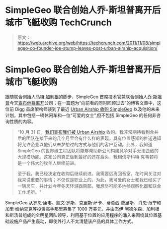 # SimpleGeo 联合创始人乔·斯坦普离开后城市飞艇收购 TechCrunch

> 原文：<https://web.archive.org/web/https://techcrunch.com/2011/11/08/simplegeo-co-founder-joe-stump-leaves-post-urban-airship-acquisition/>

# SimpleGeo 联合创始人乔·斯坦普离开后城市飞艇收购

跟随联合创始人[马特·加利根](https://web.archive.org/web/20230203180939/http://www.crunchbase.com/person/matt-galligan)的脚步，SimpleGeo 首席技术官兼联合创始人[乔·斯坦普](https://web.archive.org/web/20230203180939/http://www.crunchbase.com/person/joe-stump)今天[宣布他将离开](https://web.archive.org/web/20230203180939/http://stu.mp/2011/11/looking-back-while-moving-forward.html)公司；在一篇题为“向前看的同时回顾过去”的博客文章中，这位前 Digg 首席架构师谈到了最近 [Urban Airship 收购 SimpleGeo](https://web.archive.org/web/20230203180939/https://techcrunch.com/2011/11/07/urban-airship-adds-to-its-simplegeo-acquisition-with-15-million-from-verizon-salesforce/) 以及他的未来计划，其中包括一辆休闲车和一位“可爱的女士”,但不包括 SimpleGeo 的任何非咨询性质的内容。

> “10 月 31 日，[我们宣布我们被 Urban Airship](https://web.archive.org/web/20230203180939/http://blog.simplegeo.com/2011/10/31/taking-our-relationship-with-urban-airship-to-a-cruising-altitude/) 收购。我非常期待看到合并后的团队在接下来的几个月里会有什么样的表现。具有位置感知的推送通知将允许企业以他们从未梦想过的方式与他们的客户互动。此外，我知道 SimpleGeo 的世界级工程团队将能够帮助新公司构建竞争对手无法匹敌的大规模功能。这家公司真正做到最好的还在后头，我相信斯科特·克韦顿将是一个伟大的牧羊人继续前进。
> 
> 至于我，我已经决定在收购后继续前进。我需要远离回音室，花时间关注对我来说重要的事情；不仅仅是职业上的。为此，我可爱的女士和我已经买了一辆房车，并计划今年冬天环游西南部。我想尽可能多地参观孵化器和联合工作场所。"

SimpleGeo 从罗恩·康韦、凯文·罗斯、克里斯·萨卡、蒂莫西·费里斯、肖恩·范宁和加里·维纳查克等投资高手那里筹集了 1000 万美元，并由杰伊·阿德尔森、加利根和斯汤普组成的全明星团队领导，利用基于位置的应用程序的涌入来围绕其位置基础设施产品产生轰动，即使外行人不太清楚该产品的具体工作方式。